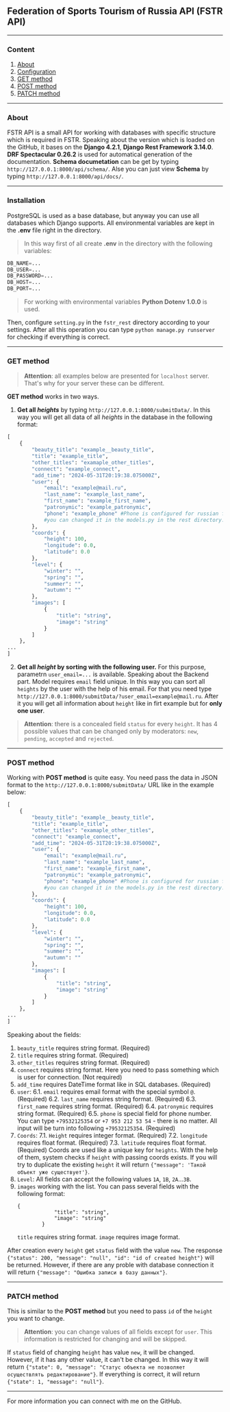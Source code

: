 ## Federation of Sports Tourism of Russia API (FSTR API)
---
### Content
1. [About](#about)
2. [Configuration](#installation)
3. [GET method](#GET_method)
4. [POST method](#POST_method)
5. [PATCH method](#PATCH_method)
---
<a id='about'></a>
### About
FSTR API is a small API for working with databases with specific structure which is required in FSTR.
Speaking about the version which is loaded on the GitHub, it bases on the __Django 4.2.1__, __Django Rest Framework 3.14.0__. 
__DRF Spectacular 0.26.2__ is used for automatical generation of the documentation.
__Schema documetation__ can be get by typing `http://127.0.0.1:8000/api/schema/`.
Alse you can just view __Schema__ by typing `http://127.0.0.1:8000/api/docs/`.
___
<a id='installation'></a>
### Installation
PostgreSQL is used as a base database, but anyway you can use all databases which Django supports. 
All environmental variables are kept in the __.env__ file right in the directory.
>In this way first of all create __.env__ in the directory with the following variables:
```python
DB_NAME=...
DB_USER=...
DB_PASSWORD=...
DB_HOST=...
DB_PORT=...
```
>For working with environmental variables __Python Dotenv 1.0.0__ is used.

Then, configure `setting.py` in the `fstr_rest` directory according to your settings.
After all this operation you can type `python manage.py runserver` for checking if everything is correct.
___
<a id='GET_method'></a>
### GET method
>__Attention__: all examples below are presented for `localhost` server. That's why for your server these can be different.

__GET method__ works in two ways.
1. __Get all _heights___ by typing `http://127.0.0.1:8000/submitData/`.
In this way you will get all data of all _heights_ in the database in the following format:
```python
[
    {
        "beauty_title": "example__beauty_title",
        "title": "example_title",
        "other_titles": "examaple_other_titles",
        "connect": "example_connect",
        "add_time": "2024-05-31T20:19:38.075000Z",
        "user": {
            "email": "example@mail.ru",
            "last_name": "example_last_name",
            "first_name": "example_first_name",
            "patronymic": "example_patronymic",
            "phone": "example_phone" #Phone is configured for russian format, 
            #you can changed it in the models.py in the rest directory.
        },
        "coords": {
            "height": 100,
            "longitude": 0.0,
            "latitude": 0.0
        },
        "level": {
            "winter": "",
            "spring": "",
            "summer": "",
            "autumn": ""
        },
        "images": [
            {
                "title": "string",
                "image": "string"
            }
        ]
    },
...
]
```
2. __Get all _height_ by sorting with the following user.__ For this purpose, parametrn `user_email=...` is available.
Speaking about the Backend part. Model requires `email` field unique. In this way you can sort all `heights` by the user with the help of his email.
For that you need type `http://127.0.0.1:8000/submitData/?user_email=example@mail.ru`.
After it you will get all information about `height` like in firt example but for __only one user__.

>__Attention__: there is a concealed field `status` for every `height`. It has 4 possible values that can be changed only by moderators: `new`, `pending`, `accepted` and `rejected`.
___
<a id="POST_method"></a>
### POST method
Working with __POST method__ is quite easy. You need pass the data in JSON format to the `http://127.0.0.1:8000/submitData/` URL like in the example below:
```python
[
    {
        "beauty_title": "example__beauty_title",
        "title": "example_title",
        "other_titles": "examaple_other_titles",
        "connect": "example_connect",
        "add_time": "2024-05-31T20:19:38.075000Z",
        "user": {
            "email": "example@mail.ru",
            "last_name": "example_last_name",
            "first_name": "example_first_name",
            "patronymic": "example_patronymic",
            "phone": "example_phone" #Phone is configured for russian format, 
            #you can changed it in the models.py in the rest directory.
        },
        "coords": {
            "height": 100,
            "longitude": 0.0,
            "latitude": 0.0
        },
        "level": {
            "winter": "",
            "spring": "",
            "summer": "",
            "autumn": ""
        },
        "images": [
            {
                "title": "string",
                "image": "string"
            }
        ]
    },
...
]
```
Speaking about the fields:
1. `beauty_title` requires string format. (Required)
2. `title` requires string format. (Required)
3. `other_titles` requires string format. (Required)
4. `connect` requires string format. Here you need to pass something which is user for connection. (Not required)
5. `add_time` requires DateTime format like in SQL databases. (Required)
6. `user`:
    6.1. `email` requires email format with the special symbol `@`. (Required)
    6.2. `last_name` requires string format. (Required)
    6.3. `first_name` requires string format. (Required)
    6.4. `patronymic` requires string format. (Required)
    6.5. `phone` is special field for phone number. You can type `+79532125354` or `+7 953 212 53 54` - there is no matter. All input will be turn into following `+79532125354`. (Required)
7. `Coords`:
    7.1. `Height` requires integer format. (Required)
    7.2. `longitude` requires float format. (Required)
    7.3. `latitude` requires float format. (Required)
    Coords are used like a unique key for `heights`. With the help of them, system checks if `height` with passing coords exists. 
    If you will try to duplicate the existing `height` it will return `{"message": 'Такой объект уже существует'}`.
8. `Level`:
    All fields can accept the following values `1A`, `1B`, `2A`...`3B`.
9. `images` working with the list. You can pass several fields with the following format:
    ```
    {
                "title": "string",
                "image": "string"
            }
    ```
    `title` requires string format.
    `image` requires image format.

After creation every `height` get `status` field with the value `new`. The response `{"status": 200, "message": "null", "id": "id of created height"}` will be returned.
However, if there are any proble with database connection it will return `{"message": "Ошибка записи в базу данных"}`.
___
<a id='PATCH_method'></a>
### PATCH method
This is similar to the __POST method__ but you need to pass `id` of the `height` you want to change.
>__Attention__: you can change values of all fields except for `user`. This information is restricted for changing and will be skipped.

If `status` field of changing `height` has value `new`, it will be changed. However, if it has any other value, it can't be changed. In this way it will return `{"state": 0, "message": "Статус объекта не позволяет осуществлять редактирование"}`.
If everything is correct, it will return `{"state": 1, "message": "null"}`.
___
For more information you can connect with me on the GitHub.

